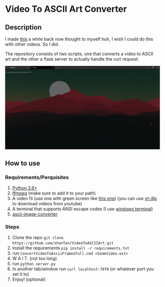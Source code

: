 # Video To ASCII Art Converter

## Description

I made [this](https://github.com/ShanTen/FortniteDDAnimated) a while back now thought to myself huh, I wish I could do this with other videos. So I did.

The repository consists of two scripts, one that converts a video to ASCII art and the other a flask server to actually handle the curl request.

![](https://raw.githubusercontent.com/ShanTen/staticHaver/master/AGR_demo.gif)

## How to use

### Requirements/Perquisites
1. [Python 3.6+](https://www.python.org/downloads/)
2. [ffmpeg](https://ffmpeg.org/download.html) (make sure to add it to your path)
3. A video fil (use one with green screen like [this one]()) (you can use [yt-dlp](https://github.com/yt-dlp/yt-dlp) to download videos from youtube)
4. A terminal that supports ANSI escape codes (I use [windows terminal](https://github.com/microsoft/terminal))
5. [ascii-image-converter](https://github.com/TheZoraiz/ascii-image-converter)

### Steps
1. Clone the repo `git clone https://github.com/shanTen/VideoToASCIIArt.git`
2. Install the requirements `pip install -r requirements.txt`
3. run `ConvertVideoToAsciiFramesFull.cmd <SomeVideo.ext>` 
4. W A I T. (not too long)
5. run `python server.py`
6. In another tab/window run `curl localhost:7070` (or whatever port you set it to)
7. Enjoy! (optional)

